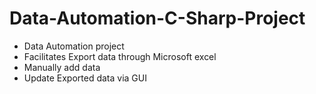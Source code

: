 # Data-Automation-C-Sharp-Project
- Data Automation project
- Facilitates Export data through Microsoft excel
- Manually add data
- Update Exported data via GUI

